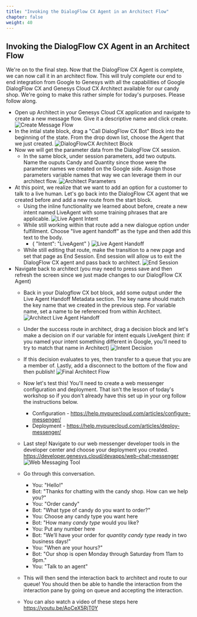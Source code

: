 ```yaml
---
title: "Invoking the DialogFlow CX Agent in an Architect Flow"
chapter: false
weight: 40
---
```


## Invoking the DialogFlow CX Agent in an Architect Flow
We're on to the final step. Now that the DialogFlow CX Agent is complete, we can now call it in an architect flow. This will truly complete our end to end integration from Google to Genesys with all the capabilities of Google DialogFlow CX and Genesys Cloud CX Architect available for our candy shop. We're going to make this rather simple for today's purposes. Please follow along. 

- Open up Architect in your Genesys Cloud CX application and navigate to create a new message flow. Give it a descriptive name and click create. 
![Create Message Flow](/images/createMessageFlow.jpg)
- In the intial state block, drag a "Call DialogFlow CX Bot" Block into the beginning of the state. From the drop down list, choose the Agent that we just created.
![DialogFlowCX Architect Block](/images/dialogFlowCXArchitectBlock.jpg)
- Now we will get the parameter data from the DialogFlow CX session. 
    - In the same block, under session parameters, add two outputs. Name the ouputs Candy and Quantity since those were the parameter names we created on the Google side. Assign those parameters variable names that way we can leverage them in our architect flow.
    ![Architect Parameters](/images/architectParameters.jpg)
- At this point, we realize that we want to add an option for a customer to talk to a live human. Let's go back into the DialogFlow CX agent that we created before and add a new route from the start block. 
    - Using the inline functionality we learned about before, create a new intent named LiveAgent with some training phrases that are applicable. 
    ![Live Agent Intent](/images/liveAgentIntent.jpg)
    - While still working within that route add a new dialogue option under fulfillment. Choose "live agent handoff" as the type and then add this text to the body.
        - {
"Intent": "LiveAgent"
}
![Live Agent Handoff](/images/liveAgentHandoff.jpg)
    - While still editing that route, make the transition to a new page and set that page as End Session. End session will allow us to exit the DialogFlow CX agent and pass back to architect.
    ![End Session](/images/endSession.jpg)
- Navigate back to architect (you may need to press save and then refresh the screen since we just made changes to our DialogFlow CX Agent) 
    - Back in your Dialogflow CX bot block, add some output under the Live Agent Handoff Metadata section. The key name should match the key name that we created in the previous step. For variable name, set a name to be referenced from within Architect. 
    ![Architect Live Agent Handoff](/images/architectLiveAgentHandoff.jpg)
    - Under the success route in architect, drag a decision block and let's make a decision on if our variable for intent equals LiveAgent (hint: if you named your intent something different in Google, you'll need to try to match that name in Architect)
    ![Intent Decision](/images/intentDecision.jpg)
    - If this decision evaluates to yes, then transfer to a queue that you are a member of. Lastly, add a disconnect to the bottom of the flow and then publish!
    ![Final Architect Flow](/images/finalArchitectFlow.jpg)
    - Now let's test this! You'll need to create a web messenger configuration and deployment. That isn't the lesson of today's workshop so if you don't already have this set up in your org follow the instructions below. 
        - Configuration - https://help.mypurecloud.com/articles/configure-messenger/ 
        - Deployment - https://help.mypurecloud.com/articles/deploy-messenger/
    - Last step! Navigate to our web messenger developer tools in the developer center and choose your deployment you created. https://developer.genesys.cloud/devapps/web-chat-messenger 
    ![Web Messaging Tool](/images/webMessagingTool.jpg)
    - Go through this conversation. 
        - You: "Hello!"
        - Bot: "Thanks for chatting with the candy shop. How can we help you?"
        - You: "Order candy"
        - Bot: "What type of candy do you want to order?"
        - You: Choose any candy type you want here
        - Bot: "How many *candy type* would you like?
        - You: Put any number here
        - Bot: "We’ll have your order for *quantity* *candy type* ready in two business days!"
        - You: "When are your hours?" 
        - Bot: "Our shop is open Monday through Saturday from 11am to 9pm."
        - You: "Talk to an agent"
    - This will then send the interaction back to architect and route to our queue! You should then be able to handle the interaction from the interaction pane by going on queue and accepting the interaction. 

    - You can also watch a video of these steps here https://youtu.be/AoCeX5RjT0Y
